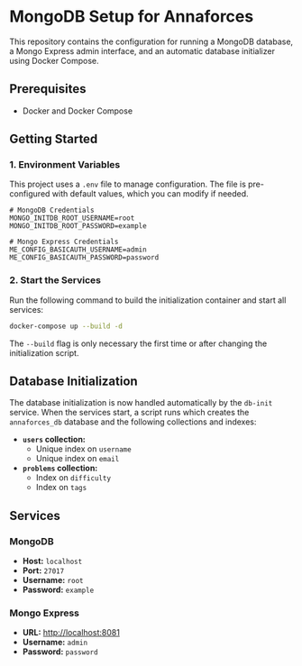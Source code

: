 # MongoDB Setup for Annaforces

This repository contains the configuration for running a MongoDB database, a Mongo Express admin interface, and an automatic database initializer using Docker Compose.

## Prerequisites

- Docker and Docker Compose

## Getting Started

### 1. Environment Variables
This project uses a `.env` file to manage configuration. The file is pre-configured with default values, which you can modify if needed.

```
# MongoDB Credentials
MONGO_INITDB_ROOT_USERNAME=root
MONGO_INITDB_ROOT_PASSWORD=example

# Mongo Express Credentials
ME_CONFIG_BASICAUTH_USERNAME=admin
ME_CONFIG_BASICAUTH_PASSWORD=password
```

### 2. Start the Services
Run the following command to build the initialization container and start all services:
```bash
docker-compose up --build -d
```
The `--build` flag is only necessary the first time or after changing the initialization script.

## Database Initialization
The database initialization is now handled automatically by the `db-init` service. When the services start, a script runs which creates the `annaforces_db` database and the following collections and indexes:

-   **`users` collection:**
    -   Unique index on `username`
    -   Unique index on `email`
-   **`problems` collection:**
    -   Index on `difficulty`
    -   Index on `tags`

## Services

### MongoDB
-   **Host:** `localhost`
-   **Port:** `27017`
-   **Username:** `root`
-   **Password:** `example`

### Mongo Express
-   **URL:** [http://localhost:8081](http://localhost:8081)
-   **Username:** `admin`
-   **Password:** `password`

